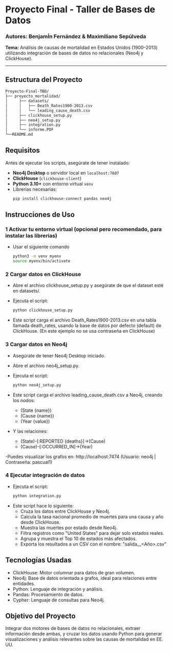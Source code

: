 # Proyecto Final - Taller de Bases de Datos

### Autores: BenjamÍn Fernández & Maximiliano Sepúlveda  
**Tema:** Análisis de causas de mortalidad en Estados Unidos (1900–2013) utilizando integración de bases de datos no relacionales (Neo4j y ClickHouse).

---

## Estructura del Proyecto

```bash
Proyecto-Final-TBD/
├── proyecto_mortalidad/
│     ├── datasets/
│     │   ├── Death_Rates1900-2013.csv
│     │   └── leading_cause_death.csv
│     ├── clickhouse_setup.py
│     ├── neo4j_setup.py
│     ├── integration.py
│     └── informe.PDF
└──README.md
```

## Requisitos

Antes de ejecutar los scripts, asegúrate de tener instalado:

- **Neo4j Desktop** o servidor local en `localhost:7687`
- **ClickHouse** (`clickhouse-client`)
- **Python 3.10+** con entorno virtual `venv`
- Librerías necesarias:
  ```bash
  pip install clickhouse-connect pandas neo4j

## Instrucciones de Uso

### 1 Activar tu entorno virtual (opcional pero recomendado, para instalar las librerias)

- Usar el siguiente comando
  ```bash
  python3 -m venv myenv
  source myenv/bin/activate

### 2 Cargar datos en ClickHouse

- Abre el archivo clickhouse_setup.py y asegúrate de que el dataset esté en datasets/.

- Ejecuta el script:
  ```bash
  python clickhouse_setup.py

- Este script carga el archivo Death_Rates1900-2013.csv en una tabla llamada death_rates, usando la base de datos por defecto (default) de ClickHouse. (En este ejemplo no se usa contraseña en ClickHouse)

### 3 Cargar datos en Neo4j

- Asegúrate de tener Neo4j Desktop iniciado.

- Abre el archivo neo4j_setup.py.

- Ejecuta el script:
  ```bash
  python neo4j_setup.py

- Este script carga el archivo leading_cause_death.csv a Neo4j, creando los nodos:

  - (State {name})
  - (Cause {name})
  - (Year {value})

- Y las relaciones:
  - (State)-[:REPORTED {deaths}]->(Cause)
  - (Cause)-[:OCCURRED_IN]->(Year)

-Puedes visualizar los grafos en: http://localhost:7474
(Usuario: neo4j | Contraseña: pascual1)

### 4 Ejecutar integración de datos

- Ejecuta el script:
  ```bash
  python integration.py

- Este script hace lo siguiente:
  - Cruza los datos entre ClickHouse y Neo4j.
  - Calcula la tasa nacional promedio de muertes para una causa y año desde ClickHouse.
  - Muestra las muertes por estado desde Neo4j.
  - Filtra registros como "United States" para dejar solo estados reales.
  - Agrupa y muestra el Top 10 de estados más afectados.
  - Exporta los resultados a un CSV con el nombre: "salida_<Causa>_<Año>.csv"
 
## Tecnologías Usadas

- ClickHouse: Motor columnar para datos de gran volumen.
- Neo4j: Base de datos orientada a grafos, ideal para relaciones entre entidades.
- Python: Lenguaje de integración y análisis.
- Pandas: Procesamiento de datos.
- Cypher: Lenguaje de consultas para Neo4j.

## Objetivo del Proyecto

Integrar dos motores de bases de datos no relacionales, extraer información desde ambas, y cruzar los datos usando Python para generar visualizaciones y análisis relevantes sobre las causas de mortalidad en EE. UU.
